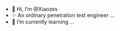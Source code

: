 - 👋 Hi, I’m @Xiaozes
- ✨ An ordinary penetration test engineer  ...
- 🌱 I’m currently learning ...

<!---
Xiaozes/Xiaozes is a ✨ special ✨ repository because its `README.md` (this file) appears on your GitHub profile.
You can click the Preview link to take a look at your changes.
--->
